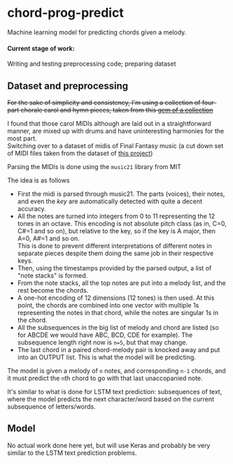 # chord-prog-predict
Machine learning model for predicting chords given a melody.

#### Current stage of work:  
Writing and testing preprocessing code; preparing dataset

## Dataset and preprocessing

~~For the sake of simplicity and consistency, I'm using a collection of four-part chorale carol and hymn pieces, taken from this [gem of a collection](http://www.learnchoralmusic.co.uk/Carols%20&%20Anthems/Carols-complist.html#list)~~

I found that those carol MIDIs although are laid out in a straightforward manner, are mixed up with drums and have uninteresting harmonies for the most part.  
Switching over to a dataset of midis of Final Fantasy music (a cut down set of MIDI files taken from the dataset of [this project](https://github.com/Skuldur/Classical-Piano-Composer))

Parsing the MIDIs is done using the `music21` library from MIT

The idea is as follows  
- First the midi is parsed through music21. The parts (voices), their notes, and even the *key* are automatically detected with quite a decent accuracy.
- All the notes are turned into integers from 0 to 11 representing the 12 tones in an octave. This encoding is not absolute pitch class (as in, C=0, C#=1 and so on), but relative to the key, so if the key is A major, then A=0, A#=1 and so on.  
  This is done to prevent different interpretations of different notes in separate pieces despite them doing the same job in their respective keys.
- Then, using the timestamps provided by the parsed output, a list of "note stacks" is formed.
- From the note stacks, all the top notes are put into a melody list, and the rest become the chords.
- A one-hot encoding of 12 dimensions (12 tones) is then used. At this point, the chords are combined into one vector with multiple 1s representing the notes in that chord, while the notes are singular 1s in the chord.
- All the subsequences in the big list of melody and chord are listed (so for ABCDE we would have ABC, BCD, CDE for example). The subsequence length right now is `n=5`, but that may change.
- The last chord in a paired chord-melody pair is knocked away and put into an OUTPUT list. This is what the model will be predicting.

The model is given a melody of `n` notes, and corresponding `n-1` chords, and it must predict the `n`th chord to go with that last unaccopanied note.

It's similar to what is done for LSTM text prediction: subsequences of text, where the model predicts the next character/word based on the current subsequence of letters/words.

## Model

No actual work done here yet, but will use Keras and probably be very similar to the LSTM text prediction problems.